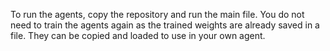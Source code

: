 To run the agents, copy the repository and run the main file. You do not need to train the agents again as the trained weights are already saved in a file. They can be copied and loaded to use in your own agent.
